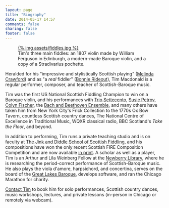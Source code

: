 ```yaml
---
layout: page
title: "Biography"
date: 2014-05-17 14:57
comments: false
sharing: false
footer: false
---
```

<figure class="fiddles">
  <a href="assets/fiddles.jpg">
    {% img assets/fiddles.jpg  %}
  </a>
  <figcaption>Tim's three main fiddles: an 1807 violin made by William Ferguson in Edinburgh, a modern-made Baroque violin, and a copy of a Stradivarius pochette.</figcaption>
</figure>

Heralded for his "impressive and stylistically Scottish playing" ([Melinda Crawford](http://www.melindacrawford.com/))
and as "a *real* fiddler" ([Bonnie Rideout](http://www.bonnierideout.com/)), Tim Macdonald is a regular performer,
composer, and teacher of Scottish-Baroque music.

Tim was the first US National Scottish Fiddling Champion to win on a
Baroque violin, and his performances with [Trio Settecento](http://www.triosettecento.com/), [Susie
Petrov](http://susiepetrov.com/), [Colyn Fischer](http://www.scotsduo.com/), the [Bach and Beethoven
Ensemble](http://www.bbensemble.org/), and many others have taken him from New York City's Frick Collection to the 1770s
Ox Bow Tavern, countless Scottish country dances, The National Centre of Excellence in Traditional Music, WQXR classical
radio, BBC Scotland's *Take the Floor*, and beyond.

In addition to performing, Tim runs a private teaching studio and is on faculty at [The Jink and Diddle School of Scottish
Fiddling](http://www.jinkdiddle.com), and his compositions have won the only recent Scottish FIRE Composition Competition
and are now available [in print](/tunes.html). A scholar as well as a player, Tim is an Arthur and
Lila Weinberg Fellow at the [Newberry Library](http://newberry.org/), where he is researching the period-correct
performance of Scottish-Baroque music. He also plays the viola d'amore, harpsichord, and concertina, serves on the board
of the [Great Lakes Baroque](http://www.greatlakesbaroque.org/), develops software, and ran the Chicago
Marathon for charity.

[Contact Tim](/contact.html) to book him for solo performances, Scottish country dances, music workshops,
lectures, and private lessons (in-person in Chicago or remotely via webcam).

